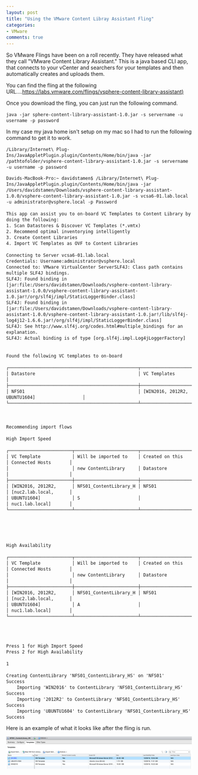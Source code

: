 ```yaml
---
layout: post
title: "Using the VMware Content Libray Assistant Fling"
categories:
- VMware
comments: true
---
```

So VMware Flings have been on a roll recently. They have released what they call "VMware Content Library Assistant." This is a java based CLI app, that connects to your vCenter and searchers for your templates and then automatically creates and uploads them.

You can find the fling at the following URL....[https://labs.vmware.com/flings/vsphere-content-library-assistant)](https://labs.vmware.com/flings/vsphere-content-library-assistant)

Once you download the fling, you can just run the following command.

```
java -jar sphere-content-library-assistant-1.0.jar -s servername -u username -p password
```

In my case my java home isn't setup on my mac so I had to run the following command to get it to work.

```
/Library/Internet\ Plug-Ins/JavaAppletPlugin.plugin/Contents/Home/bin/java -jar /pathtofolder/vsphere-content-library-assistant-1.0.jar -s servername -u username -p password
```

```
Davids-MacBook-Pro:~ davidstamen$ /Library/Internet\ Plug-Ins/JavaAppletPlugin.plugin/Contents/Home/bin/java -jar /Users/davidstamen/Downloads/vsphere-content-library-assistant-1.0.0/vsphere-content-library-assistant-1.0.jar -s vcsa6-01.lab.local -u administrator@vsphere.local -p Password

This app can assist you to on-board VC Templates to Content Library by doing the following:
1. Scan Datastores & Discover VC Templates (*.vmtx)
2. Recommend optimal inventorying intelligently
3. Create Content Libraries
4. Import VC Templates as OVF to Content Libraries

Connecting to Server vcsa6-01.lab.local
Credentials: Username:administrator@vsphere.local
Connected to: VMware VirtualCenter ServerSLF4J: Class path contains multiple SLF4J bindings.
SLF4J: Found binding in [jar:file:/Users/davidstamen/Downloads/vsphere-content-library-assistant-1.0.0/vsphere-content-library-assistant-1.0.jar!/org/slf4j/impl/StaticLoggerBinder.class]
SLF4J: Found binding in [jar:file:/Users/davidstamen/Downloads/vsphere-content-library-assistant-1.0.0/vsphere-content-library-assistant-1.0.jar!/lib/slf4j-log4j12-1.6.6.jar!/org/slf4j/impl/StaticLoggerBinder.class]
SLF4J: See http://www.slf4j.org/codes.html#multiple_bindings for an explanation.
SLF4J: Actual binding is of type [org.slf4j.impl.Log4jLoggerFactory]


Found the following VC templates to on-board

┌─────────────────────────────────────────────────┬────────────────────────────────────────────────┐
│ Datastore                                       │ VC Templates                                   │
├─────────────────────────────────────────────────┼────────────────────────────────────────────────┤
│ NFS01                                           │ [WIN2016, 2012R2, UBUNTU1604]                  │
└─────────────────────────────────────────────────┴────────────────────────────────────────────────┘



Recommending import flows

High Import Speed

┌────────────────────────┬────────────────────────┬────────────────────────┬───────────────────────┐
│ VC Template            │ Will be imported to    │ Created on this        │ Connected Hosts       │
│                        │ new ContentLibrary     │ Datastore              │                       │
├────────────────────────┼────────────────────────┼────────────────────────┼───────────────────────┤
│ [WIN2016, 2012R2,      │ NFS01_ContentLibrary_H │ NFS01                  │ [nuc2.lab.local,      │
│ UBUNTU1604]            │ S                      │                        │ nuc1.lab.local]       │
└────────────────────────┴────────────────────────┴────────────────────────┴───────────────────────┘





High Availability

┌────────────────────────┬────────────────────────┬────────────────────────┬───────────────────────┐
│ VC Template            │ Will be imported to    │ Created on this        │ Connected Hosts       │
│                        │ new ContentLibrary     │ Datastore              │                       │
├────────────────────────┼────────────────────────┼────────────────────────┼───────────────────────┤
│ [WIN2016, 2012R2,      │ NFS01_ContentLibrary_H │ NFS01                  │ [nuc2.lab.local,      │
│ UBUNTU1604]            │ A                      │                        │ nuc1.lab.local]       │
└────────────────────────┴────────────────────────┴────────────────────────┴───────────────────────┘




Press 1 for High Import Speed
Press 2 for High Availability

1

Creating ContentLibrary 'NFS01_ContentLibrary_HS' on 'NFS01'                                               	Success
	Importing 'WIN2016' to ContentLibrary 'NFS01_ContentLibrary_HS'                                    	Success
	Importing '2012R2' to ContentLibrary 'NFS01_ContentLibrary_HS'                                     	Success
	Importing 'UBUNTU1604' to ContentLibrary 'NFS01_ContentLibrary_HS'                                 	Success
```

Here is an example of what it looks like after the fling is run.

![](/images/contentlibraryassistantfling.png)
